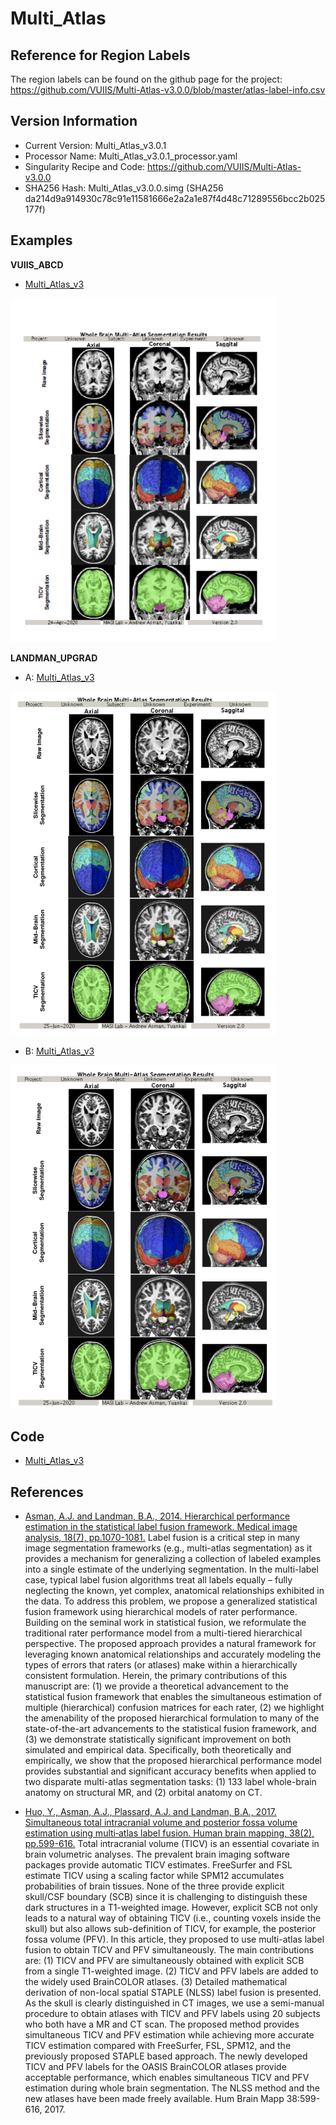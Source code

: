 # Multi_Atlas

## Reference for Region Labels

The region labels can be found on the github page for the project: https://github.com/VUIIS/Multi-Atlas-v3.0.0/blob/master/atlas-label-info.csv

## Version Information

- Current Version: Multi_Atlas_v3.0.1
- Processor Name: Multi_Atlas_v3.0.1_processor.yaml
- Singularity Recipe and Code: https://github.com/VUIIS/Multi-Atlas-v3.0.0
- SHA256 Hash: Multi_Atlas_v3.0.0.simg (SHA256 da214d9a914930c78c91e11581666e2a2a1e87f4d48c71289556bcc2b025177f)

## Examples

**VUIIS_ABCD**

- [Multi_Atlas_v3](pdfs/Multi_Atlas_v3.pdf) 
<img src="images/Multi_Atlas_ABCD.png" width="425" height="550">

**LANDMAN_UPGRAD**

- A: [Multi_Atlas_v3](pdfs/Multi_Atlas_v3_T1W.pdf) 
<img src="images/Multi_Atlas_LU_T1W.png" width="425" height="550">

- B: [Multi_Atlas_v3](pdfs/Multi_Atlas_v3_T1.pdf) 
<img src="images/Multi_Atlas_LU_T1.png" width="425" height="550">

## Code

- [Multi_Atlas_v3](https://github.com/VUIIS/Multi-Atlas-v3.0.0)

## References

- [Asman, A.J. and Landman, B.A., 2014. Hierarchical performance estimation in the statistical label fusion framework. Medical image analysis, 18(7), pp.1070-1081.](https://www.sciencedirect.com/science/article/abs/pii/S1361841514000991)
Label fusion is a critical step in many image segmentation frameworks (e.g., multi-atlas segmentation) as it provides a mechanism for generalizing a collection of labeled examples into a single estimate of the underlying segmentation. In the multi-label case, typical label fusion algorithms treat all labels equally – fully neglecting the known, yet complex, anatomical relationships exhibited in the data. To address this problem, we propose a generalized statistical fusion framework using hierarchical models of rater performance. Building on the seminal work in statistical fusion, we reformulate the traditional rater performance model from a multi-tiered hierarchical perspective. The proposed approach provides a natural framework for leveraging known anatomical relationships and accurately modeling the types of errors that raters (or atlases) make within a hierarchically consistent formulation. Herein, the primary contributions of this manuscript are: (1) we provide a theoretical advancement to the statistical fusion framework that enables the simultaneous estimation of multiple (hierarchical) confusion matrices for each rater, (2) we highlight the amenability of the proposed hierarchical formulation to many of the state-of-the-art advancements to the statistical fusion framework, and (3) we demonstrate statistically significant improvement on both simulated and empirical data. Specifically, both theoretically and empirically, we show that the proposed hierarchical performance model provides substantial and significant accuracy benefits when applied to two disparate multi-atlas segmentation tasks: (1) 133 label whole-brain anatomy on structural MR, and (2) orbital anatomy on CT.

- [Huo, Y., Asman, A.J., Plassard, A.J. and Landman, B.A., 2017. Simultaneous total intracranial volume and posterior fossa volume estimation using multi‐atlas label fusion. Human brain mapping, 38(2), pp.599-616.](https://pubmed.ncbi.nlm.nih.gov/27726243/)
Total intracranial volume (TICV) is an essential covariate in brain volumetric analyses. The prevalent brain imaging software packages provide automatic TICV estimates. FreeSurfer and FSL estimate TICV using a scaling factor while SPM12 accumulates probabilities of brain tissues. None of the three provide explicit skull/CSF boundary (SCB) since it is challenging to distinguish these dark structures in a T1-weighted image. However, explicit SCB not only leads to a natural way of obtaining TICV (i.e., counting voxels inside the skull) but also allows sub-definition of TICV, for example, the posterior fossa volume (PFV). In this article, they proposed to use multi-atlas label fusion to obtain TICV and PFV simultaneously. The main contributions are: (1) TICV and PFV are simultaneously obtained with explicit SCB from a single T1-weighted image. (2) TICV and PFV labels are added to the widely used BrainCOLOR atlases. (3) Detailed mathematical derivation of non-local spatial STAPLE (NLSS) label fusion is presented. As the skull is clearly distinguished in CT images, we use a semi-manual procedure to obtain atlases with TICV and PFV labels using 20 subjects who both have a MR and CT scan. The proposed method provides simultaneous TICV and PFV estimation while achieving more accurate TICV estimation compared with FreeSurfer, FSL, SPM12, and the previously proposed STAPLE based approach. The newly developed TICV and PFV labels for the OASIS BrainCOLOR atlases provide acceptable performance, which enables simultaneous TICV and PFV estimation during whole brain segmentation. The NLSS method and the new atlases have been made freely available. Hum Brain Mapp 38:599-616, 2017.
